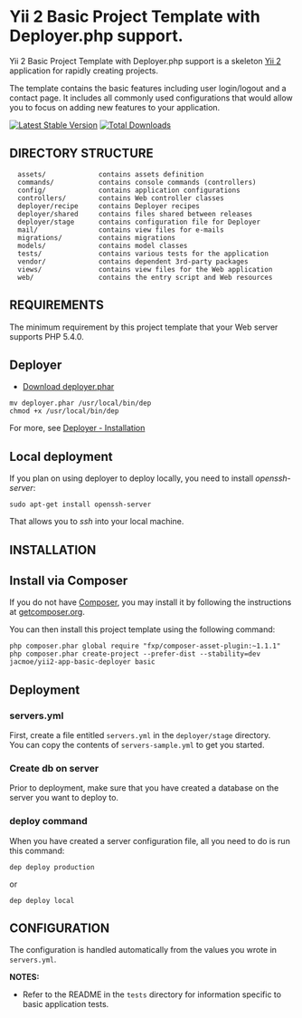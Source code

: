 Yii 2 Basic Project Template with Deployer.php support.
==========================================================

Yii 2 Basic Project Template with Deployer.php support is a skeleton [Yii 2](http://www.yiiframework.com/) application for
rapidly creating projects.

The template contains the basic features including user login/logout and a contact page.
It includes all commonly used configurations that would allow you to focus on adding new
features to your application.

[![Latest Stable Version](https://poser.pugx.org/jacmoe/yii2-app-basic-deployer/v/stable.png)](https://packagist.org/packages/jacmoe/yii2-app-basic-deployer)
[![Total Downloads](https://poser.pugx.org/jacmoe/yii2-app-basic-deployer/downloads.png)](https://packagist.org/packages/jacmoe/yii2-app-basic-deployer)

DIRECTORY STRUCTURE
-------------------

      assets/             contains assets definition
      commands/           contains console commands (controllers)
      config/             contains application configurations
      controllers/        contains Web controller classes
      deployer/recipe     contains Deployer recipes
      deployer/shared     contains files shared between releases
      deployer/stage      contains configuration file for Deployer
      mail/               contains view files for e-mails
      migrations/         contains migrations
      models/             contains model classes
      tests/              contains various tests for the application
      vendor/             contains dependent 3rd-party packages
      views/              contains view files for the Web application
      web/                contains the entry script and Web resources


REQUIREMENTS
------------

The minimum requirement by this project template that your Web server supports PHP 5.4.0.

## Deployer

* [Download deployer.phar](http://deployer.org/deployer.phar)
~~~
mv deployer.phar /usr/local/bin/dep
chmod +x /usr/local/bin/dep
~~~
For more, see [Deployer - Installation](http://deployer.org/docs/installation)

## Local deployment
If you plan on using deployer to deploy locally, you need to install *openssh-server*:
~~~
sudo apt-get install openssh-server
~~~
That allows you to *ssh* into your local machine.

INSTALLATION
------------
## Install via Composer

If you do not have [Composer](http://getcomposer.org/), you may install it by following the instructions
at [getcomposer.org](http://getcomposer.org/doc/00-intro.md#installation-nix).

You can then install this project template using the following command:

~~~
php composer.phar global require "fxp/composer-asset-plugin:~1.1.1"
php composer.phar create-project --prefer-dist --stability=dev jacmoe/yii2-app-basic-deployer basic
~~~

## Deployment

### servers.yml
First, create a file entitled `servers.yml` in the `deployer/stage` directory.  
You can copy the contents of `servers-sample.yml` to get you started.
### Create db on server
Prior to deployment, make sure that you have created a database on the server you want to deploy to.

### deploy command
When you have created a server configuration file, all you need to do is run this command:

~~~
dep deploy production
~~~
or
~~~
dep deploy local
~~~


CONFIGURATION
-------------
The configuration is handled automatically from the values you wrote in `servers.yml`.

**NOTES:**
- Refer to the README in the `tests` directory for information specific to basic application tests.

